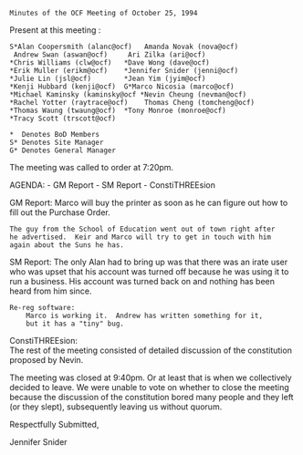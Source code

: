 
	Minutes of the OCF Meeting of October 25, 1994

Present at this meeting :

	S*Alan Coopersmith (alanc@ocf)	 Amanda Novak (nova@ocf)
	 Andrew Swan (aswan@ocf)	 Ari Zilka (ari@ocf)
	*Chris Williams (clw@ocf)	*Dave Wong (dave@ocf)
	*Erik Muller (erikm@ocf)	*Jennifer Snider (jenni@ocf)
	*Julie Lin (jsl@ocf)		*Jean Yim (jyim@ocf)
	*Kenji Hubbard (kenji@ocf)	G*Marco Nicosia (marco@ocf)
	*Michael Kaminsky (kaminsky@ocf *Nevin Cheung (nevman@ocf)
	*Rachel Yotter (raytrace@ocf)	 Thomas Cheng (tomcheng@ocf)
	*Thomas Waung (twaung@ocf)	*Tony Monroe (monroe@ocf)
	*Tracy Scott (trscott@ocf)

	*  Denotes BoD Members
	S* Denotes Site Manager
	G* Denotes General Manager

The meeting was called to order at 7:20pm.

AGENDA:
	- GM Report
	- SM Report
	- ConstiTHREEsion

GM Report:
	Marco will buy the printer as soon as he can figure out how to
	fill out the Purchase Order.

	The guy from the School of Education went out of town right after
	he advertised.  Keir and Marco will try to get in touch with him
	again about the Suns he has.

SM Report:
	The only Alan had to bring up was that there was an irate user who
	was upset that his account was turned off because he was using it
	to run a business.  His account was turned back on and nothing has
	been heard from him since.

	Re-reg software:
  		Marco is working it.  Andrew has written something for it,
		but it has a "tiny" bug.

ConstiTHREEsion:  
	The rest of the meeting consisted of detailed discussion of the
	constitution proposed by Nevin.

The meeting was closed at 9:40pm.  Or at least that is when we collectively
decided to leave.  We were unable to vote on whether to close the meeting
because the discussion of the constitution bored many people and they left
(or they slept), subsequently leaving us without quorum.

Respectfully Submitted,

Jennifer Snider
